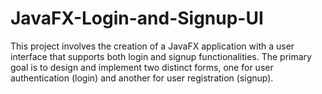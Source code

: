 # JavaFX-Login-and-Signup-UI
This project involves the creation of a JavaFX application with a user interface that supports both login and signup functionalities. The primary goal is to design and implement two distinct forms, one for user authentication (login) and another for user registration (signup).
